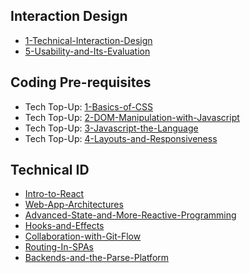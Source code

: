 ## Interaction Design
- [1-Technical-Interaction-Design](Lectures/1-Technical-Interaction-Design.pdf)
- [5-Usability-and-Its-Evaluation](Lectures/5-Usability-and-Its-Evaluation.md)

## Coding Pre-requisites
- Tech Top-Up: [1-Basics-of-CSS](Tech-TopUps/1-Basics-of-CSS.md)
- Tech Top-Up: [2-DOM-Manipulation-with-Javascript](Tech-TopUps/2-DOM-Manipulation-with-Javascript.md)
- Tech Top-Up: [3-Javascript-the-Language](Tech-TopUps/3-Javascript-the-Language.md)
- Tech Top-Up: [4-Layouts-and-Responsiveness](Tech-TopUps/4-Layouts-and-Responsiveness.md)

  
## Technical ID
- [Intro-to-React](Lectures/Intro-to-React.md)
- [Web-App-Architectures](Lectures/Web-App-Architectures.md)
- [Advanced-State-and-More-Reactive-Programming](Advanced-State-and-More-Reactive-Programming.md)
- [Hooks-and-Effects](Lectures/Hooks-and-Effects.md)
- [Collaboration-with-Git-Flow](Lectures/Collaboration-with-Git-Flow.md)
- [Routing-In-SPAs](Lectures/Routing-In-SPAs.md)
- [Backends-and-the-Parse-Platform](Lectures/Backends-and-the-Parse-Platform.md)
